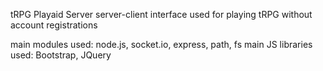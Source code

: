 tRPG Playaid Server
server-client interface used for playing tRPG without account registrations

main modules used: node.js, socket.io, express, path, fs
main JS libraries used: Bootstrap, JQuery
